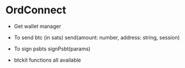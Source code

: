 # OrdConnect

- Get wallet manager
<WalletManager />

- To send btc (in sats)
send(amount: number, address: string, session)

- To sign psbts
signPsbt(params)

- btckit functions all available
